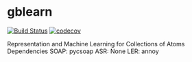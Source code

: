 # gblearn
[![Build Status](https://travis-ci.com/jayspendlove/gblearn-1.svg?branch=master)](https://travis-ci.com/jayspendlove/gblearn-1)
[![codecov](https://codecov.io/gh/jayspendlove/gblearn-1/branch/master/graph/badge.svg)](https://codecov.io/gh/jayspendlove/gblearn-1)

Representation and Machine Learning for Collections of Atoms
Dependencies
SOAP: pycsoap
ASR: None
LER: annoy 
